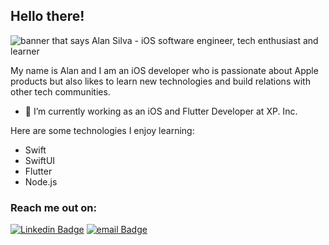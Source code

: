 ## Hello there! 

<img src="https://www.neomind.com.br/wp-content/uploads/2021/12/Fusion-Developer-1.jpg" alt="banner that says Alan Silva - iOS software engineer, tech enthusiast and learner">

My name is Alan and I am an iOS developer who is passionate about Apple products but also likes to learn new technologies and build relations with other tech communities. 

- 🔭 I’m currently working as an iOS and Flutter Developer at XP. Inc.

Here are some technologies I enjoy learning: 
- Swift
- SwiftUI
- Flutter
- Node.js

### Reach me out on:

[![Linkedin Badge](https://img.shields.io/badge/-LinkedIn-blue?style=flat-square&logo=Linkedin&logoColor=white&link=https://www.linkedin.com/in/silvalan/)](https://www.linkedin.com/in/silvalan/)
[![email Badge](https://img.shields.io/badge/-Gmail-c14438?style=flat-square&logo=Gmail&logoColor=white&link=mailto:alan.bezerra10@gmail.com)](mailto:alan.bezerra10@gmail.com)
